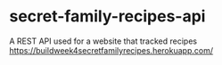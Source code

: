 # secret-family-recipes-api
A REST API used for a website that tracked recipes
https://buildweek4secretfamilyrecipes.herokuapp.com/
